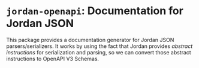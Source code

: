 # `jordan-openapi`: Documentation for Jordan JSON

This package provides a documentation generator for Jordan JSON parsers/serializers.
It works by using the fact that Jordan provides *abstract instructions* for serialization and parsing, so we can convert those abstract instructions to OpenAPI V3 Schemas.


